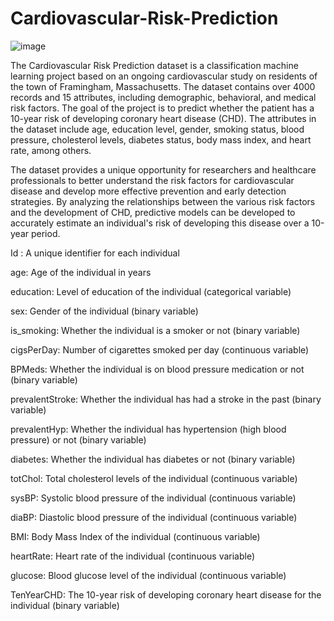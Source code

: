 # Cardiovascular-Risk-Prediction
![image](https://user-images.githubusercontent.com/116789422/234493502-04fc518e-976d-4ae1-8b36-55b5ec02cfbf.png)

The Cardiovascular Risk Prediction dataset is a classification machine learning project based on an ongoing cardiovascular study on residents of the town of Framingham, Massachusetts. The dataset contains over 4000 records and 15 attributes, including demographic, behavioral, and medical risk factors. The goal of the project is to predict whether the patient has a 10-year risk of developing coronary heart disease (CHD). The attributes in the dataset include age, education level, gender, smoking status, blood pressure, cholesterol levels, diabetes status, body mass index, and heart rate, among others.

The dataset provides a unique opportunity for researchers and healthcare professionals to better understand the risk factors for cardiovascular disease and develop more effective prevention and early detection strategies. By analyzing the relationships between the various risk factors and the development of CHD, predictive models can be developed to accurately estimate an individual's risk of developing this disease over a 10-year period.

Id : A unique identifier for each individual

age: Age of the individual in years

education: Level of education of the individual (categorical variable)

sex: Gender of the individual (binary variable)

is_smoking: Whether the individual is a smoker or not (binary variable)

cigsPerDay: Number of cigarettes smoked per day (continuous variable)

BPMeds: Whether the individual is on blood pressure medication or not (binary variable)

prevalentStroke: Whether the individual has had a stroke in the past (binary variable)

prevalentHyp: Whether the individual has hypertension (high blood pressure) or not (binary variable)

diabetes: Whether the individual has diabetes or not (binary variable)

totChol: Total cholesterol levels of the individual (continuous variable)

sysBP: Systolic blood pressure of the individual (continuous variable)

diaBP: Diastolic blood pressure of the individual (continuous variable)

BMI: Body Mass Index of the individual (continuous variable)

heartRate: Heart rate of the individual (continuous variable)

glucose: Blood glucose level of the individual (continuous variable)

TenYearCHD: The 10-year risk of developing coronary heart disease for the individual (binary variable)

